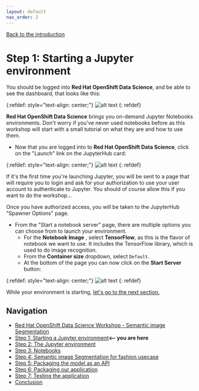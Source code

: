 ```yaml
---
layout: default
nav_order: 2
---
```

[Back to the introduction](index.md)

# Step 1: Starting a Jupyter environment

You should be logged into **Red Hat OpenShift Data Science**, and be able to see the dashboard, that looks like this:

{:refdef: style="text-align: center;"}
![alt text](./assets/img/dashboard.png "Red Hat OpenShift Data Science dashboard")
{: refdef}

**Red Hat OpenShift Data Science** brings you on-demand Jupyter Notebooks environments. Don't worry if you've never used notebooks before as this workshop will start with a small tutorial on what they are and how to use them.

* Now that you are logged into to **Red Hat OpenShift Data Science**, click on the "Launch" link on the JupyterHub card:

{:refdef: style="text-align: center;"}
![alt text](./assets/img/jh_launch.png "JupyterHub card")
{: refdef}

If it's the first time you're launching Jupyter, you will be sent to a page that will require you to login and ask for your authorization to use your user account to authenticate to Jupyter. You should of course allow this if you want to do the workshop...

Once you have authorized access, you will be taken to the JupyterHub "Spawner Options" page.

* From the "Start a notebook server" page, there are multiple options you can choose from to launch your environment.
  * For the **Notebook Image** , select **TensorFlow**, as this is the flavor of notebook we want to use. It includes the TensorFlow library, which is used to do image recognition.
  * From the **Container size** dropdown, select `Default`.
  * At the bottom of the page you can now click on the **Start Server** button:

{:refdef: style="text-align: center;"}
![alt text](./assets/img/j_start.png "Start the environment")
{: refdef}

While your environment is starting,  [let's go to the next section.](step2.md)

## Navigation

<!-- startnav -->
* [Red Hat OpenShift Data Science Workshop - Semantic image Segmentation](index.md)
* [Step 1: Starting a Jupyter environment](step1.md)**<-- you are here**
* [Step 2: The Jupyter environment](step2.md)
* [Step 3: Notebooks](step3.md)
* [Step 4: Semantic image Segmentation for fashion usecase](step4.md)
* [Step 5: Packaging the model as an API](step5.md)
* [Step 6: Packaging our application](step6.md)
* [Step 7: Testing the application](step7.md)
* [Conclusion](step8.md)
<!-- endnav -->
